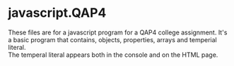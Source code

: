 # javascript.QAP4
These files are for a javascript program for a QAP4 college assignment.  It's a basic program that contains, objects, properties, arrays and temperial literal.  
The temperal literal appears both in the console and on the HTML page.
